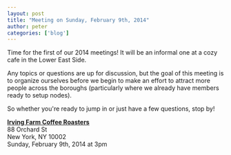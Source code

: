 ```yaml
---
layout: post
title: "Meeting on Sunday, February 9th, 2014"
author: peter
categories: ['blog']
---
```


Time for the first of our 2014 meetings! It will be an informal one at a cozy cafe in the Lower East Side.

Any topics or questions are up for discussion, but the goal of this meeting is to organize ourselves before we begin to make an effort
to attract more people across the boroughs (particularly where we already have members ready to setup nodes).

So whether you're ready to jump in or just have a few questions, stop by!

__[Irving Farm Coffee Roasters](https://www.google.com/maps/place/Irving+Farm+Coffee+Roasters/@40.7179886,-73.9902479,17z/data=!3m1!4b1!4m2!3m1!1s0x89c259873f0067c1:0x5aede67045aa029f)__<br>
88 Orchard St<br>
New York, NY 10002<br>
Sunday, February 9th, 2014 at 3pm
